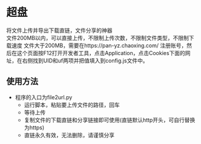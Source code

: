 # 超盘
将文件上传并导出下载直链，文件分享的神器</br>
文件200MB以内，可以直接上传，不限制上传次数，不限制文件类型，不限制下载速度
文件大于200MB，需要在https://pan-yz.chaoxing.com/  注册账号，然后在这个页面按F12打开开发者工具，点击Application，点击Cookies下面的网址，在右侧找到UID和uf两项并把值填入到config.js文件中。
</br>

## 使用方法

* 程序的入口为file2url.py
    *  运行脚本，粘贴要上传文件的路径，回车
    *  等待上传
    *  复制文件的下载直链和分享链接即可使用(直链默认http开头，可自行替换为https)
	*  直链永久有效，无法删除，请谨慎分享

